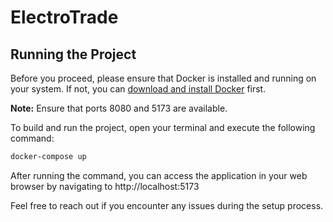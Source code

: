 # ElectroTrade

## Running the Project

Before you proceed, please ensure that Docker is installed and running on your system. If not, you can [download and install Docker](https://www.docker.com/get-started) first.

**Note:** Ensure that ports 8080 and 5173 are available.

To build and run the project, open your terminal and execute the following command:

```bash
docker-compose up
```

After running the command, you can access the application in your web browser by navigating to http://localhost:5173

Feel free to reach out if you encounter any issues during the setup process.
